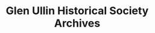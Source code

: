 ---
layout: repo
title: "Glen Ullin Historical Society Archives"
id: 6366
permalink: repos/6366/
---
